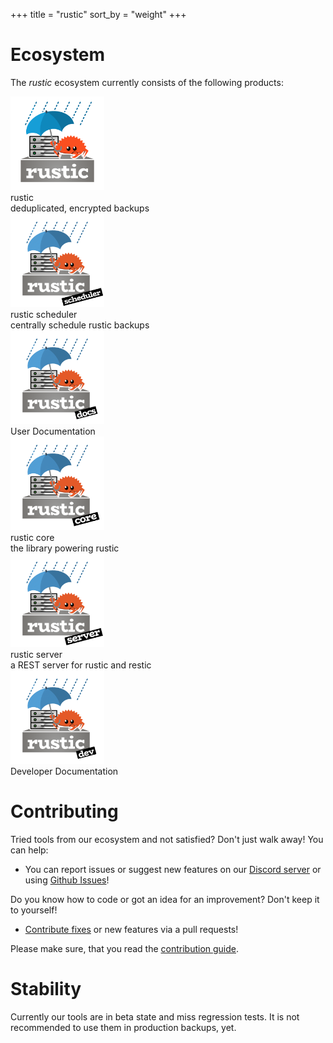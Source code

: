 +++
title = "rustic"
sort_by = "weight"
+++

# Ecosystem

The *rustic* ecosystem currently consists of the following products:

<div class="flex-row">
    <div class="flex-column">
        <div class="ecosystem-gallery">
            <a href="ecosystem/rustic"><img src="https://raw.githubusercontent.com/rustic-rs/assets/main/logos/readme_header.png" height="150" /></a>
            <div class="desc">rustic</div>
            <div class="desc-sub">deduplicated, encrypted backups</div>
        </div>
        <div class="ecosystem-gallery">
            <a href="ecosystem/rustic-scheduler"><img src="https://raw.githubusercontent.com/rustic-rs/assets/main/logos/readme_header_scheduler.png" height="150" /></a>
            <div class="desc">rustic scheduler</div>
            <div class="desc-sub">centrally schedule rustic backups</div>
        </div>
        <div class="ecosystem-gallery">
            <a href="https://rustic.cli.rs/docs" target="_blank"><img src="https://raw.githubusercontent.com/rustic-rs/assets/main/logos/readme_header_docs.png" height="150" /></a>
            <div class="desc">User Documentation</div>
        </div>
    </div>
    <div class="flex-column">
        <div class="ecosystem-gallery">
            <a href="ecosystem/rustic-core"><img src="https://raw.githubusercontent.com/rustic-rs/assets/main/logos/readme_header_core.png" height="150" /></a>
            <div class="desc">rustic core</div>
            <div class="desc-sub">the library powering rustic</div>
        </div>
        <div class="ecosystem-gallery">
            <a href="ecosystem/rustic-server"><img src="https://raw.githubusercontent.com/rustic-rs/assets/main/logos/readme_header_server.png" height="150" /></a>
            <div class="desc">rustic server</div>
            <div class="desc-sub">a REST server for rustic and restic</div>
        </div>
        <div class="ecosystem-gallery">
            <a href="https://rustic.cli.rs/dev-docs" target="_blank"><img src="https://raw.githubusercontent.com/rustic-rs/assets/main/logos/readme_header_dev.png" height="150" /></a>
            <div class="desc">Developer Documentation</div>
        </div>
    </div>
</div>

# Contributing

Tried tools from our ecosystem and not satisfied? Don't just walk away! You can help:

- You can report issues or suggest new features on our
  [Discord server](https://discord.gg/WRUWENZnzQ) or using
  [Github Issues](https://github.com/rustic-rs/rustic/issues/new/choose)!

Do you know how to code or got an idea for an improvement? Don't keep it to
yourself!

- [Contribute fixes](https://github.com/rustic-rs/rustic/contribute) or new
  features via a pull requests!

Please make sure, that you read the
[contribution guide](https://rustic.cli.rs/docs/contributing-to-rustic.html).

# Stability

Currently our tools are in beta state and miss regression tests. It is not recommended to use them in production backups, yet.
